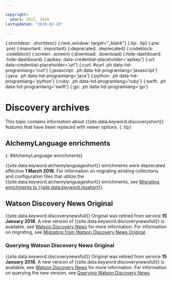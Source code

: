 ```yaml
---

copyright:
  years: 2015, 2018
lastupdated: "2018-02-28"

---
```


{:shortdesc: .shortdesc}
{:new_window: target="_blank"}
{:tip: .tip}
{:pre: .pre}
{:important: .important}
{:deprecated: .deprecated}
{:codeblock: .codeblock}
{:screen: .screen}
{:download: .download}
{:hide-dashboard: .hide-dashboard}
{:apikey: data-credential-placeholder='apikey'} 
{:url: data-credential-placeholder='url'}
{:curl: #curl .ph data-hd-programlang='curl'}
{:javascript: .ph data-hd-programlang='javascript'}
{:java: .ph data-hd-programlang='java'}
{:python: .ph data-hd-programlang='python'}
{:ruby: .ph data-hd-programlang='ruby'}
{:swift: .ph data-hd-programlang='swift'}
{:go: .ph data-hd-programlang='go'}

# Discovery archives

This topic contains information about {{site.data.keyword.discoveryshort}} features that have been replaced with newer options.
{: tip}

## AlchemyLanguage enrichments
{: #AlchemyLanguage-enrichments}

{{site.data.keyword.alchemylanguageshort}} enrichments were deprecated effective **1 March 2018**. For information on migrating existing collections and configuration files that utilize the {{site.data.keyword.alchemylanguageshort}} enrichments, see [Migrating enrichments to {{site.data.keyword.nlushort}}](/docs/services/discovery/migrate-nlu.html).

## Watson Discovery News Original

{{site.data.keyword.discoverynewsfull}} Original was retired from service **15 January 2018**. A new version of {{site.data.keyword.discoverynewsfull}} is available, see [Watson Discovery News](watson-discovery-news.html) for more information.
For information on migrating, see [Migrating from Watson Discovery News Original](/docs/services/discovery/migrate-bwdn.html).

### Querying Watson Discovery News Original

{{site.data.keyword.discoverynewsfull}} Original was retired from service **15 January 2018**. A new version of {{site.data.keyword.discoverynewsfull}} is available, see [Watson Discovery News](/docs/services/discovery/watson-discovery-news.html) for more information. For information on querying the new version, see [Querying Watson Discovery News](/docs/services/discovery/using.html#querying-news).

